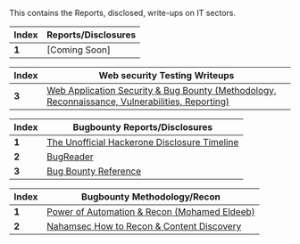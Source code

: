 This contains the Reports, disclosed, write-ups on IT sectors.

Index | Reports/Disclosures 
--- | ---
**1** | [Coming Soon]

Index | Web security Testing Writeups
--- | ---
**3** | [Web Application Security & Bug Bounty (Methodology, Reconnaissance, Vulnerabilities, Reporting)](https://blog.usejournal.com/web-application-security-bug-bounty-methodology-reconnaissance-vulnerabilities-reporting-635073cddcf2)

Index | Bugbounty Reports/Disclosures 
--- | ---
**1** | [The Unofficial Hackerone Disclosure Timeline](http://h1.nobbd.de/)
**2** | [BugReader](https://bugreader.com/)
**3** | [Bug Bounty Reference](https://github.com/ngalongc/bug-bounty)

Index | Bugbounty Methodology/Recon
--- | ---
**1** | [Power of Automation & Recon (Mohamed Eldeeb)]( KL5kvTusBGW2os) 
**2** | [Nahamsec How to Recon & Content Discovery](https://www.hackerone.com/blog/) 
